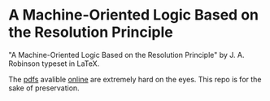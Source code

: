 # A Machine-Oriented Logic Based on the Resolution Principle

"A Machine-Oriented Logic Based on the Resolution Principle" by J. A. Robinson typeset in LaTeX.

The [pdfs](http://web.stanford.edu/class/linguist289/robinson65.pdf) avalible [online](http://ropas.snu.ac.kr/lib/dock/Ro1965.pdf) are extremely hard on the eyes. This repo is for the sake of preservation.
